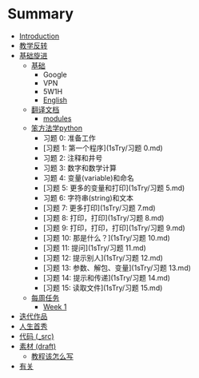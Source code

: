 # Summary

* [Introduction](README.md)
* [教学反转](0MOOC/README.md)
* [基础旋进](1sTry/README.md)
   * [基础](1sTry/基础.md)
       * Google
       * VPN
       * 5W1H
       * [English](english.md)
   * [翻译文档](1sTry/翻译文档.md)
       * [modules](modules.md)
   * [笨方法学python](1sTry/笨方法学python.md)
       * 习题 0: 准备工作
       * [习题 1: 第一个程序](1sTry/习题 0.md)
       * 习题 2: 注释和井号
       * 习题 3: 数字和数学计算
       * 习题 4: 变量(variable)和命名
       * [习题 5: 更多的变量和打印](1sTry/习题 5.md)
       * 习题 6: 字符串(string)和文本
       * [习题 7: 更多打印](1sTry/习题 7.md)
       * [习题 8: 打印，打印](1sTry/习题 8.md)
       * [习题 9: 打印，打印，打印](1sTry/习题 9.md)
       * [习题 10: 那是什么？](1sTry/习题 10.md)
       * [习题 11: 提问](1sTry/习题 11.md)
       * [习题 12: 提示别人](1sTry/习题 12.md)
       * [习题 13: 参数、解包、变量](1sTry/习题 13.md)
       * [习题 14: 提示和传递](1sTry/习题 14.md)
       * [习题 15: 读取文件](1sTry/习题 15.md)
   * [每周任务](1sTry/每周任务.md)
       * [Week 1](1sTry/week_1.md)
* [迭代作品](2nDev/README.md)
* [人生首秀](3rDemo/README.md)
* [代码 (_src)](_src/README.md)
* [素材 (draft)](draft/README.md)
   * [教程该怎么写](draft/how2tutorial.md)
* [有关](ABOUT.md)

